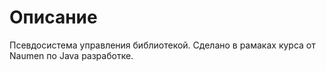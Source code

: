 # Описание
Псевдосистема управления библиотекой. Сделано в рамаках курса от Naumen по Java разработке.
